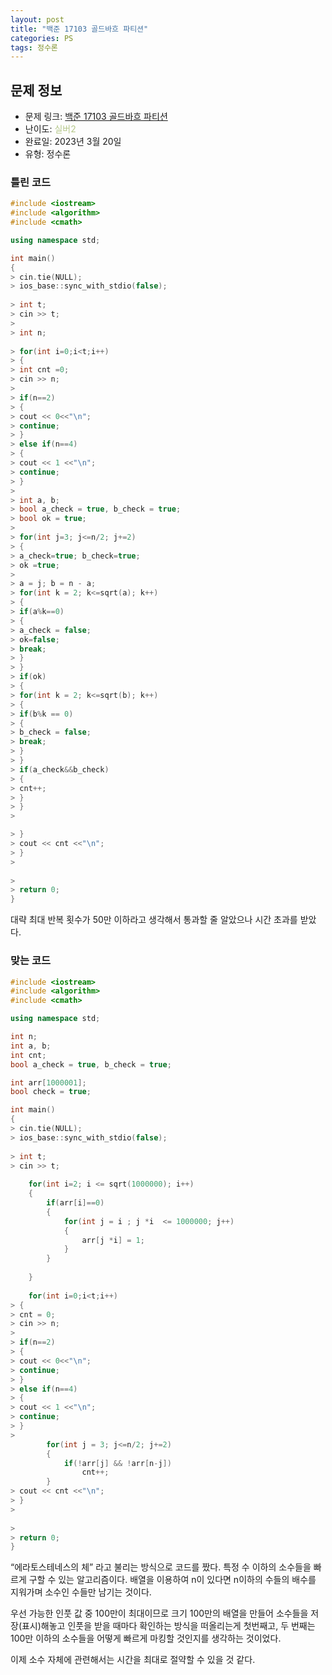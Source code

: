 ```yaml
---
layout: post
title: "백준 17103 골드바흐 파티션"
categories: PS
tags: 정수론
---
```


## 문제 정보
- 문제 링크: [백준 17103 골드바흐 파티션](https://www.acmicpc.net/problem/17103)
- 난이도: <span style="color:#B5C78A">실버2</span>
- 완료일: 2023년 3월 20일
- 유형: 정수론

### 틀린 코드

```C++
#include <iostream>
#include <algorithm>
#include <cmath>

using namespace std;

int main()
{   
> cin.tie(NULL);
> ios_base::sync_with_stdio(false);
   
> int t;
> cin >> t;
> 
> int n;
   
> for(int i=0;i<t;i++)
> {
> int cnt =0;
> cin >> n;
> 
> if(n==2)
> {
> cout << 0<<"\n";
> continue;
> }
> else if(n==4)
> {
> cout << 1 <<"\n";
> continue;
> }
> 
> int a, b;
> bool a_check = true, b_check = true;
> bool ok = true;
> 
> for(int j=3; j<=n/2; j+=2)
> {
> a_check=true; b_check=true;
> ok =true;
> 
> a = j; b = n - a;
> for(int k = 2; k<=sqrt(a); k++)
> {
> if(a%k==0)
> {
> a_check = false;
> ok=false;
> break;
> }
> }
> if(ok)
> {
> for(int k = 2; k<=sqrt(b); k++)
> {
> if(b%k == 0)
> {
> b_check = false;
> break;
> }
> }
> if(a_check&&b_check)
> {
> cnt++;
> }
> }
> 

> }
> cout << cnt <<"\n";
> }
> 
   
> 
> return 0;
}
```

대략 최대 반복 횟수가 50만 이하라고 생각해서 통과할 줄 알았으나 시간 초과를 받았다.

### 맞는 코드

```C++
#include <iostream>
#include <algorithm>
#include <cmath>

using namespace std;

int n;
int a, b;
int cnt;
bool a_check = true, b_check = true;

int arr[1000001];
bool check = true;

int main()
{   
> cin.tie(NULL);
> ios_base::sync_with_stdio(false);
   
> int t;
> cin >> t;
	
	for(int i=2; i <= sqrt(1000000); i++)
	{
		if(arr[i]==0)
		{
			for(int j = i ; j *i  <= 1000000; j++)
			{
				arr[j *i] = 1;
			}
		}
		
	}
		
	for(int i=0;i<t;i++)
> {
> cnt = 0;
> cin >> n;
> 
> if(n==2)
> {
> cout << 0<<"\n";
> continue;
> }
> else if(n==4)
> {
> cout << 1 <<"\n";
> continue;
> }
> 
		for(int j = 3; j<=n/2; j+=2)
		{
			if(!arr[j] && !arr[n-j])
				cnt++;
		}		
> cout << cnt <<"\n";
> }
> 
   
> 
> return 0;
}
```

“에라토스테네스의 체” 라고 불리는 방식으로 코드를 짰다. 특정 수 이하의 소수들을 빠르게 구할 수 있는 알고리즘이다. 배열을 이용하여 n이 있다면 n이하의 수들의 배수를 지워가며 소수인 수들만 남기는 것이다. 

우선 가능한 인풋 값 중 100만이 최대이므로 크기 100만의 배열을 만들어 소수들을 저장(표시)해놓고 인풋을 받을 때마다 확인하는 방식을 떠올리는게 첫번째고, 두 번째는 100만 이하의 소수들을 어떻게 빠르게 마킹할 것인지를 생각하는 것이었다. 

이제 소수 자체에 관련해서는 시간을 최대로 절약할 수 있을 것 같다.
